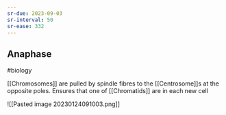 ```yaml
---
sr-due: 2023-09-03
sr-interval: 50
sr-ease: 332
---
```

## Anaphase
#biology 

[[Chromosomes]] are pulled by spindle fibres to the [[Centrosome]]s at the opposite poles. Ensures that one of [[Chromatids]] are in each new cell

![[Pasted image 20230124091003.png]]